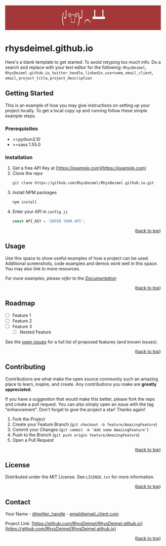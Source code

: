 <br />
<div align="center">
  <a href="https://github.com/RhysDeimel/RhysDeimel.github.io">
    <img src="content/extra/table_flip.png" alt="Logo" height="80">
  </a>
</div>


# rhysdeimel.github.io


Here's a blank template to get started: To avoid retyping too much info. Do a search and replace with your text editor for the following: `RhysDeimel`, `RhysDeimel.github.io`, `twitter_handle`, `linkedin_username`, `email_client`, `email`, `project_title`, `project_description`



<!-- GETTING STARTED -->
## Getting Started

This is an example of how you may give instructions on setting up your project locally.
To get a local copy up and running follow these simple example steps.

### Prerequisites

* \>=python3.10
* \>=sass 1.55.0 

### Installation

1. Get a free API Key at [https://example.com](https://example.com)
2. Clone the repo
   ```sh
   git clone https://github.com/RhysDeimel/RhysDeimel.github.io.git
   ```
3. Install NPM packages
   ```sh
   npm install
   ```
4. Enter your API in `config.js`
   ```js
   const API_KEY = 'ENTER YOUR API';
   ```

<p align="right">(<a href="#readme-top">back to top</a>)</p>



<!-- USAGE EXAMPLES -->
## Usage

Use this space to show useful examples of how a project can be used. Additional screenshots, code examples and demos work well in this space. You may also link to more resources.

_For more examples, please refer to the [Documentation](https://example.com)_

<p align="right">(<a href="#readme-top">back to top</a>)</p>



<!-- ROADMAP -->
## Roadmap

- [ ] Feature 1
- [ ] Feature 2
- [ ] Feature 3
    - [ ] Nested Feature

See the [open issues](https://github.com/RhysDeimel/RhysDeimel.github.io/issues) for a full list of proposed features (and known issues).

<p align="right">(<a href="#readme-top">back to top</a>)</p>



<!-- CONTRIBUTING -->
## Contributing

Contributions are what make the open source community such an amazing place to learn, inspire, and create. Any contributions you make are **greatly appreciated**.

If you have a suggestion that would make this better, please fork the repo and create a pull request. You can also simply open an issue with the tag "enhancement".
Don't forget to give the project a star! Thanks again!

1. Fork the Project
2. Create your Feature Branch (`git checkout -b feature/AmazingFeature`)
3. Commit your Changes (`git commit -m 'Add some AmazingFeature'`)
4. Push to the Branch (`git push origin feature/AmazingFeature`)
5. Open a Pull Request

<p align="right">(<a href="#readme-top">back to top</a>)</p>



<!-- LICENSE -->
## License

Distributed under the MIT License. See `LICENSE.txt` for more information.

<p align="right">(<a href="#readme-top">back to top</a>)</p>



<!-- CONTACT -->
## Contact

Your Name - [@twitter_handle](https://twitter.com/twitter_handle) - email@email_client.com

Project Link: [https://github.com/RhysDeimel/RhysDeimel.github.io](https://github.com/RhysDeimel/RhysDeimel.github.io)

<p align="right">(<a href="#readme-top">back to top</a>)</p>
